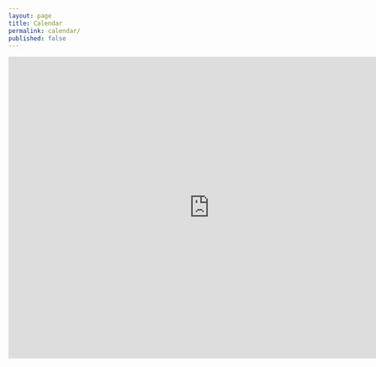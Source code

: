 ```yaml
---
layout: page
title: Calendar
permalink: calendar/
published: false
---
```


<iframe src="https://calendar.google.com/calendar/embed?showPrint=0&amp;mode=WEEK&amp;height=600&amp;wkst=2&amp;bgcolor=%23FFFFFF&amp;src=walker.s.nick%40gmail.com&amp;color=%ff0000&amp;src=nswalker%40cs.washington.edu&amp;color=%00ff00&amp;color=%00ff00&amp;ctz=America%2FLos_Angeles" style="border-width:0" width="800" height="600" frameborder="0" scrolling="no"></iframe>

